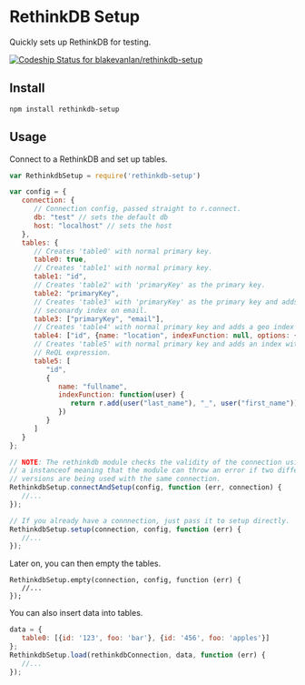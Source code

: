 # RethinkDB Setup
Quickly sets up RethinkDB for testing.

[ ![Codeship Status for blakevanlan/rethinkdb-setup](https://codeship.com/projects/2f082350-e083-0133-44ac-7629dd68ac29/status?branch=master)](https://codeship.com/projects/145194)

## Install
```
npm install rethinkdb-setup
```

## Usage

Connect to a RethinkDB and set up tables.
```javascript
var RethinkdbSetup = require('rethinkdb-setup')

var config = {
   connection: {
      // Connection config, passed straight to r.connect.
      db: "test" // sets the default db
      host: "localhost" // sets the host
   },
   tables: {
      // Creates 'table0' with normal primary key.
      table0: true, 
      // Creates 'table1' with normal primary key.
      table1: "id", 
      // Creates 'table2' with 'primaryKey' as the primary key.
      table2: "primaryKey", 
      // Creates 'table3' with 'primaryKey' as the primary key and adds a
      // seconardy index on email.
      table3: ["primaryKey", "email"],
      // Creates 'table4' with normal primary key and adds a geo index to 'location'.
      table4: ["id", {name: "location", indexFunction: null, options: {geo: true}}],
      // Creates 'table5' with normal primary key and adds an index with an arbitrary
      // ReQL expression.
      table5: [
         "id", 
         {
            name: "fullname",
            indexFunction: function(user) {
               return r.add(user("last_name"), "_", user("first_name"));
            })
         }
      ]
   }
};

// NOTE: The rethinkdb module checks the validity of the connection using
// a instanceof meaning that the module can throw an error if two different
// versions are being used with the same connection.
RethinkdbSetup.connectAndSetup(config, function (err, connection) {
   //...
});

// If you already have a connnection, just pass it to setup directly.
RethinkdbSetup.setup(connection, config, function (err) {
   //...
});

```
Later on, you can then empty the tables.
```
RethinkdbSetup.empty(connection, config, function (err) {
   //...
});
```

You can also insert data into tables.
```javascript
data = {
   table0: [{id: '123', foo: 'bar'}, {id: '456', foo: 'apples'}]
};
RethinkdbSetup.load(rethinkdbConnection, data, function (err) {
   //...   
});
```
